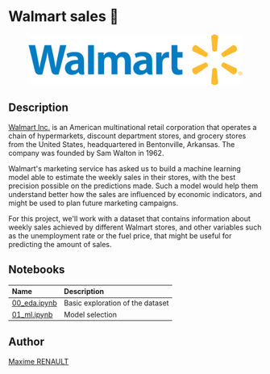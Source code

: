 # Walmart sales 🏪

<p align="center">
   <img src='./data/logo.png' height='100'>
</p>

## Description

[Walmart Inc.](https://www.walmart.com/) is an American multinational retail corporation that operates a chain of hypermarkets, discount department stores, and grocery stores from the United States, headquartered in Bentonville, Arkansas. The company was founded by Sam Walton in 1962.

Walmart's marketing service has asked us to build a machine learning model able to estimate the weekly sales in their stores, with the best precision possible on the predictions made. Such a model would help them understand better how the sales are influenced by economic indicators, and might be used to plan future marketing campaigns.

For this project, we'll work with a dataset that contains information about weekly sales achieved by different Walmart stores, and other variables such as the unemployment rate or the fuel price, that might be useful for predicting the amount of sales.

## Notebooks

| Name | Description |
|:-|:-|
| [00_eda.ipynb](./notebooks/00_eda.ipynb)  | Basic exploration of the dataset |
| [01_ml.ipynb](./notebooks/01_ml.ipynb) | Model selection |

## Author

[Maxime RENAULT](https://github.com/qxzjy)